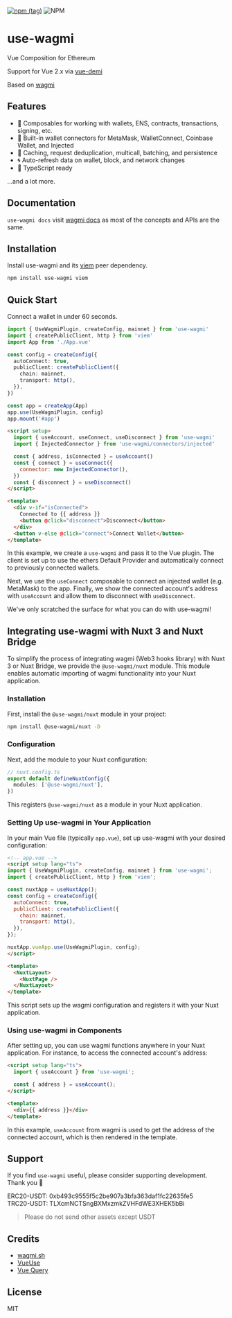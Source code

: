 [![npm (tag)](https://img.shields.io/npm/v/use-wagmi?style=flat&colorA=000000&colorB=000000)](https://www.npmjs.com/package/use-wagmi) ![NPM](https://img.shields.io/npm/l/use-wagmi?style=flat&colorA=000000&colorB=000000)

# use-wagmi

Vue Composition for Ethereum

Support for Vue 2.x via [vue-demi](https://github.com/vueuse/vue-demi)

Based on [wagmi](https://wagmi.sh)

## Features

- 🚀 Composables for working with wallets, ENS, contracts, transactions, signing, etc.
- 💼 Built-in wallet connectors for MetaMask, WalletConnect, Coinbase Wallet, and Injected
- 👟 Caching, request deduplication, multicall, batching, and persistence
- 🌀 Auto-refresh data on wallet, block, and network changes
- 🦄 TypeScript ready

...and a lot more.

## Documentation

`use-wagmi docs` visit [wagmi docs](https://wagmi.sh) as most of the concepts and APIs are the same.

## Installation

Install use-wagmi and its [viem](https://viem.sh) peer dependency.

```bash
npm install use-wagmi viem
```

## Quick Start

Connect a wallet in under 60 seconds.

```ts
import { UseWagmiPlugin, createConfig, mainnet } from 'use-wagmi'
import { createPublicClient, http } from 'viem'
import App from './App.vue'

const config = createConfig({
  autoConnect: true,
  publicClient: createPublicClient({
    chain: mainnet,
    transport: http(),
  }),
})

const app = createApp(App)
app.use(UseWagmiPlugin, config)
app.mount('#app')
```

```html
<script setup>
  import { useAccount, useConnect, useDisconnect } from 'use-wagmi'
  import { InjectedConnector } from 'use-wagmi/connectors/injected'

  const { address, isConnected } = useAccount()
  const { connect } = useConnect({
    connector: new InjectedConnector(),
  })
  const { disconnect } = useDisconnect()
</script>

<template>
  <div v-if="isConnected">
    Connected to {{ address }}
    <button @click="disconnect">Disconnect</button>
  </div>
  <button v-else @click="connect">Connect Wallet</button>
</template>
```

In this example, we create a `use-wagmi` and pass it to the Vue plugin. The client is set up to use the ethers Default Provider and automatically connect to previously connected wallets.

Next, we use the `useConnect` composable to connect an injected wallet (e.g. MetaMask) to the app. Finally, we show the connected account's address with `useAccount` and allow them to disconnect with `useDisconnect`.

We've only scratched the surface for what you can do with use-wagmi!

## Integrating use-wagmi with Nuxt 3 and Nuxt Bridge

To simplify the process of integrating wagmi (Web3 hooks library) with Nuxt 3 or Nuxt Bridge, we provide the `@use-wagmi/nuxt` module. This module enables automatic importing of wagmi functionality into your Nuxt application.

### Installation

First, install the `@use-wagmi/nuxt` module in your project:

```bash
npm install @use-wagmi/nuxt -D
```

### Configuration

Next, add the module to your Nuxt configuration:

```ts
// nuxt.config.ts
export default defineNuxtConfig({
  modules: ['@use-wagmi/nuxt'],
})
```

This registers `@use-wagmi/nuxt` as a module in your Nuxt application.

### Setting Up use-wagmi in Your Application

In your main Vue file (typically `app.vue`), set up use-wagmi with your desired configuration:

```html
<!-- app.vue -->
<script setup lang="ts">
import { UseWagmiPlugin, createConfig, mainnet } from 'use-wagmi';
import { createPublicClient, http } from 'viem';

const nuxtApp = useNuxtApp();
const config = createConfig({
  autoConnect: true,
  publicClient: createPublicClient({
    chain: mainnet,
    transport: http(),
  }),
});

nuxtApp.vueApp.use(UseWagmiPlugin, config);
</script>

<template>
  <NuxtLayout>
    <NuxtPage />
  </NuxtLayout>
</template>
```

This script sets up the wagmi configuration and registers it with your Nuxt application.

### Using use-wagmi in Components

After setting up, you can use wagmi functions anywhere in your Nuxt application. For instance, to access the connected account's address:

```html
<script setup lang="ts">
  import { useAccount } from 'use-wagmi';

  const { address } = useAccount();
</script>

<template>
  <div>{{ address }}</div>
</template>
```

In this example, `useAccount` from wagmi is used to get the address of the connected account, which is then rendered in the template.

## Support

If you find `use-wagmi` useful, please consider supporting development. Thank you 🙏

ERC20-USDT: 0xb493c9555f5c2be907a3bfa363daf1fc22635fe5<br />TRC20-USDT: TLXcmNCTSngBXMxzmkZVHFdWE3XHEK5bBi

> Please do not send other assets except USDT

## Credits

- [wagmi.sh](https://wagmi.sh/)
- [VueUse](https://vueuse.org/)
- [Vue Query](https://vue-query.vercel.app/)

## License

MIT
